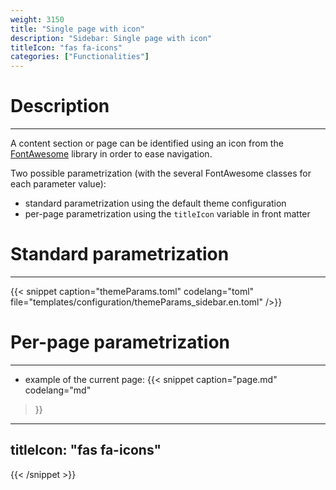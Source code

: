 ```yaml
---
weight: 3150
title: "Single page with icon"
description: "Sidebar: Single page with icon"
titleIcon: "fas fa-icons"
categories: ["Functionalities"]
---
```


# Description
---

A content section or page can be identified using an icon from the [FontAwesome](https://fontawesome.com/icons) library in order to ease navigation.

Two possible parametrization (with the several FontAwesome classes for each parameter value):
* standard parametrization using the default theme configuration
* per-page parametrization using the `titleIcon` variable in front matter

# Standard parametrization
---

{{< snippet
    caption="themeParams.toml"
    codelang="toml"
    file="templates/configuration/themeParams_sidebar.en.toml"
/>}}

# Per-page parametrization
---

* example of the current page:
{{< snippet
    caption="page.md"
    codelang="md"
>}}
---
titleIcon: "fas fa-icons"
---
{{< /snippet >}}